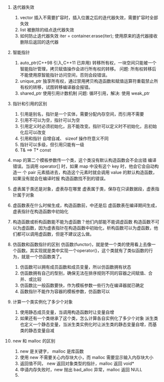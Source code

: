 1. 迭代器失效
    1) vector
        插入不需要扩容时，插入位置之后的迭代器失效，需要扩容时全部失效
    2) list
        被删除的结点迭代器失效
    3) 如何防止迭代器失效
        iter = container.erase(iter);
        使用原来的迭代器接收删除后返回的迭代器

2. 智能指针
    1) auto_ptr(C++98 引入,C++11 已弃用)
        转移所有权，一块空间只能被一个智能指针管理，拷贝赋值操作会进行所有权的转移。
        问题: 所有权转移后不能使用原智能指针访问空间，否则会段错误。
    2) unique_ptr
        独享所有权，通过禁用拷贝构造函数和赋值运算符重载禁止所有权的转移，试图转移编译器会报错。
    3) shared_ptr
        使用引用计数机制
        问题: 循环引用，解决: 使用 weak_ptr

3. 指针和引用的区别
    1) 引用是别名，指针是一个实体，需要分配内存空间，而引用不需要
    2) 引用不可以为空，指针可以为空
    3) 引用定义时必须初始化，且不能改变。指针可以定义时不初始化，且初始化后可以改变
    4) 引用和指针 自增自减、 sizeof 操作符意义不同
    5) 指针可以多级，但引用只能有一级
    6) T& ==> T* const

4. map 的第二个模板参数传一个类，这个类没有默认构造函数会不会出错
    编译错误。当调用 operator[] 时，如果 map 中没有这个 key 时，他会它会自动构造一
    个 pair 元素插进去，构造这个元素时就会调用 value 的默认构造函数，如果没有就会在编译时报
    构造函数找不到的错误。

5. 虚表属于类还是对象，虚表存在哪里
    虚表属于类，保存在只读数据段，虚表指针属于对象

6. 虚函数表在什么时候生成，构造函数前，中还是后
    虚函数表在编译期间生成，虚表指针在构造函数中初始化

7. 构造函数或析构函数能不能为虚函数？他们内部能不能调虚函数
    构造函数不可以为虚函数，因为虚表指针在构造函数中初始化，析构函数可以为虚函数，他们都可以调用虚函数，但是不建议这么做。

8. 仿函数和函数指针的区别
    仿函数(functor)，就是使一个类的使用看上去像一个函数。其实现就是类中实现一个operator()，这个类就有了类似函数的行为，就是一个仿函数类了。
    1) 仿函数可以拥有成员函数和成员变量，所以仿函数拥有状态
    2) 仿函数拥有自己的型别，确保无法在排序规则不同的容器之间赋值、合并、或比较
    3) 仿函数比一般函数要快，作为模板参数一些行为在编译器就已确定
    4) 函数指针不能作为容器的模板参数，仿函数可以

9. 计算一个类实例化了多少个对象
    1) 使用静态成员变量，当调用构造函数时让变量自增    
    2) 如果还有一个类继承了这个类，怎么计算各自实例化了多少个对象
        派生类也定义一个静态变量，当派生类实例化时让派生类的静态变量自增，而基类的静态变量自减

10. new 和 malloc 的区别
    1) new 是关键字， malloc 是库函数
    2) 使用 new 不需要关心内存块大小，而 malloc 需要显示输入内存块大小
    3) 返回值不同， new 返回对象类型的指针，malloc 返回 void*
    4) 申请内存失败时，new 抛出 bad_alloc 异常，malloc 返回 NULL
    5) 